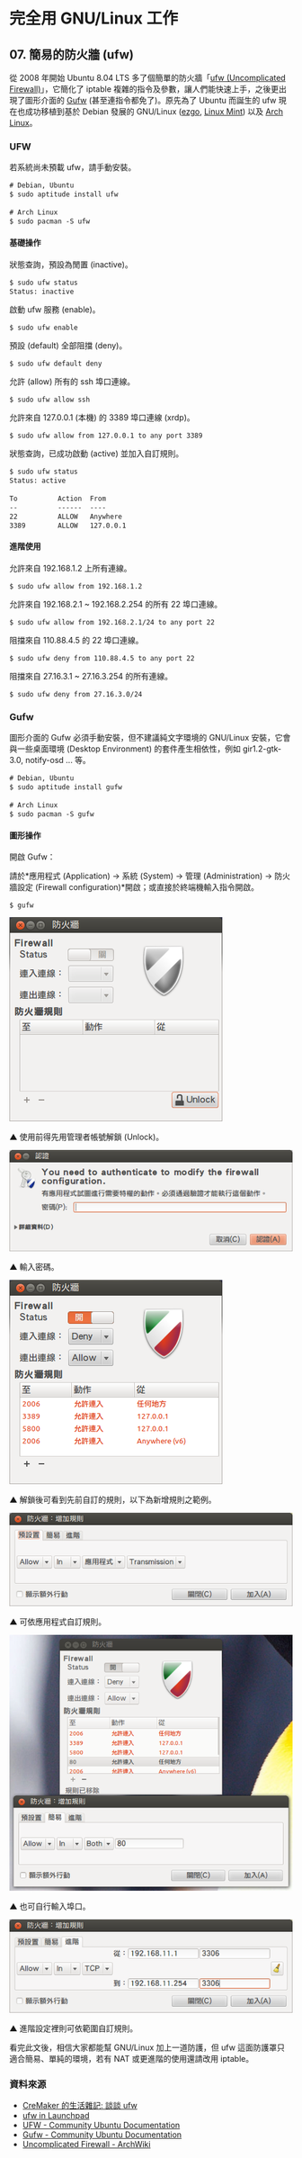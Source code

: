 # 完全用 GNU/Linux 工作

## 07. 簡易的防火牆 (ufw)

從 2008 年開始 Ubuntu 8.04 LTS 多了個簡單的防火牆「[ufw (Uncomplicated Firewall)](http://en.wikipedia.org/wiki/Uncomplicated_Firewall)」，它簡化了 iptable 複雜的指令及參數，讓人們能快速上手，之後更出現了圖形介面的 [Gufw](http://gufw.org/) (甚至連指令都免了)。原先為了 Ubuntu 而誕生的 ufw 現在也成功移植到基於 Debian 發展的 GNU/Linux ([ezgo](http://ezgo.westart.tw/ezgoX/), [Linux Mint](http://www.linuxmint.com/)) 以及 [Arch Linux](http://archlinux.tw/)。

###  UFW

若系統尚未預載 ufw，請手動安裝。

	# Debian, Ubuntu
	$ sudo aptitude install ufw 

	# Arch Linux
	$ sudo pacman -S ufw

####  基礎操作

狀態查詢，預設為閒置 (inactive)。

	$ sudo ufw status
	Status: inactive

啟動 ufw 服務 (enable)。

	$ sudo ufw enable

預設 (default) 全部阻擋 (deny)。

	$ sudo ufw default deny

允許 (allow) 所有的 ssh 埠口連線。

	$ sudo ufw allow ssh

允許來自 127.0.0.1 (本機) 的 3389 埠口連線 (xrdp)。

	$ sudo ufw allow from 127.0.0.1 to any port 3389

狀態查詢，已成功啟動 (active) 並加入自訂規則。

	$ sudo ufw status
	Status: active
	
	To			Action	From
	--			------	----
	22			ALLOW 	Anywhere
	3389		ALLOW 	127.0.0.1

#### 進階使用

允許來自 192.168.1.2 上所有連線。 

	$ sudo ufw allow from 192.168.1.2

允許來自 192.168.2.1 ~ 192.168.2.254 的所有 22 埠口連線。 

	$ sudo ufw allow from 192.168.2.1/24 to any port 22

阻擋來自 110.88.4.5 的 22 埠口連線。 

	$ sudo ufw deny from 110.88.4.5 to any port 22

阻擋來自 27.16.3.1 ~ 27.16.3.254 的所有連線。 

	$ sudo ufw deny from 27.16.3.0/24

### Gufw

圖形介面的 Gufw 必須手動安裝，但不建議純文字環境的 GNU/Linux 安裝，它會與一些桌面環境 (Desktop Environment) 的套件產生相依性，例如 gir1.2-gtk-3.0, notify-osd ... 等。

	# Debian, Ubuntu
	$ sudo aptitude install gufw 

	# Arch Linux
	$ sudo pacman -S gufw

####  圖形操作

開啟 Gufw：

請於*應用程式 (Application) -> 系統 (System) -> 管理 (Administration) -> 防火牆設定 (Firewall configuration)*開啟；或直接於終端機輸入指令開啟。

	$ gufw

![2013-09-24-gufw-01.png](imgs/2013-09-24-gufw-01.png "2013-09-24-gufw-01.png")

 ▲ 使用前得先用管理者帳號解鎖 (Unlock)。

![2013-09-24-gufw-02.png](imgs/2013-09-24-gufw-02.png "2013-09-24-gufw-02.png")

 ▲ 輸入密碼。

![2013-09-24-gufw-03.png](imgs/2013-09-24-gufw-03.png "2013-09-24-gufw-03.png")

 ▲ 解鎖後可看到先前自訂的規則，以下為新增規則之範例。

![2013-09-24-gufw-04.png](imgs/2013-09-24-gufw-04.png "2013-09-24-gufw-04.png")

 ▲ 可依應用程式自訂規則。

![2013-09-24-gufw-05.png](imgs/2013-09-24-gufw-05.png "2013-09-24-gufw-05.png")

 ▲ 也可自行輸入埠口。

![2013-09-24-gufw-06.png](imgs/2013-09-24-gufw-06.png "2013-09-24-gufw-06.png")

 ▲ 進階設定裡則可依範圍自訂規則。

看完此文後，相信大家都能幫 GNU/Linux 加上一道防護，但 ufw 這面防護罩只適合簡易、單純的環境，若有 NAT 或更進階的使用還請改用 iptable。

### 資料來源
	
- [CreMaker 的生活雜記: 談談 ufw](http://cm-life.blogspot.tw/2008/05/ufw.html)
- [ufw in Launchpad](https://launchpad.net/ufw)
- [UFW - Community Ubuntu Documentation](https://help.ubuntu.com/community/UFW#Allow_Access)
- [Gufw - Community Ubuntu Documentation](https://help.ubuntu.com/community/Gufw)
- [Uncomplicated Firewall - ArchWiki](https://wiki.archlinux.org/index.php/Uncomplicated_Firewall)
